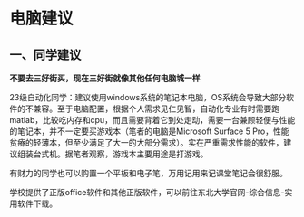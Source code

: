 # 电脑建议

## 一、同学建议
**不要去三好街买，现在三好街就像其他任何电脑城一样**

23级自动化同学：建议使用windows系统的笔记本电脑，OS系统会导致大部分软件的不兼容。至于电脑配置，根据个人需求见仁见智，自动化专业有时需要跑matlab，比较吃内存和cpu，而且需要背着它到处走动，需要一台兼顾轻便与性能的笔记本，并不一定要买游戏本（笔者的电脑是Microsoft Surface 5 Pro，性能贫瘠的轻薄本，但至少满足了大一的大部分需求）。实在严重需求性能的软件，建议组装台式机。据笔者观察，游戏本主要用途是打游戏。

有财力的同学也可以购置一个平板和电子笔，万用记用来记课堂笔记会很舒服。

学校提供了正版office软件和其他正版软件，可以前往东北大学官网-综合信息-实用软件下载。